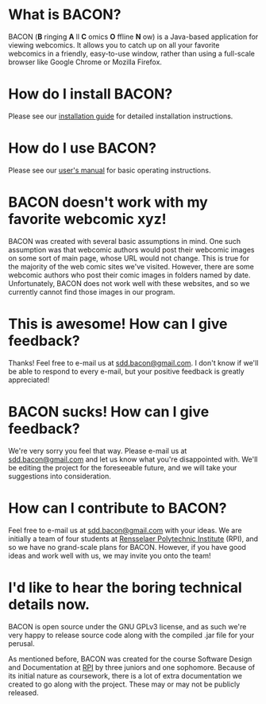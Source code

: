 

# What is BACON? #

BACON (**B** ringing **A** ll **C** omics **O** ffline **N** ow) is a Java-based application for viewing webcomics.  It allows you to catch up on all your favorite webcomics in a friendly, easy-to-use window, rather than using a full-scale browser like Google Chrome or Mozilla Firefox.

# How do I install BACON? #

Please see our [installation guide](InstallationGuide.md) for detailed installation instructions.

# How do I use BACON? #

Please see our [user's manual](UserGuide.md) for basic operating instructions.

# BACON doesn't work with my favorite webcomic xyz! #

BACON was created with several basic assumptions in mind.  One such assumption was that webcomic authors would post their webcomic images on some sort of main page, whose URL would not change.  This is true for the majority of the web comic sites we've visited.  However, there are some webcomic authors who post their comic images in folders named by date.  Unfortunately, BACON does not work well with these websites, and so we currently cannot find those images in our program.

# This is awesome!  How can I give feedback? #

Thanks!  Feel free to e-mail us at sdd.bacon@gmail.com.  I don't know if we'll be able to respond to every e-mail, but your positive feedback is greatly appreciated!

# BACON sucks!  How can I give feedback? #

We're very sorry you feel that way.  Please e-mail us at sdd.bacon@gmail.com and let us know what you're disappointed with.  We'll be editing the project for the foreseeable future, and we will take your suggestions into consideration.

# How can I contribute to BACON? #

Feel free to e-mail us at sdd.bacon@gmail.com with your ideas.  We are initially a team of four students at <a href='http://www.rpi.edu'>Rensselaer Polytechnic Institute</a> (RPI), and so we have no grand-scale plans for BACON.  However, if you have good ideas and work well with us, we may invite you onto the team!

# I'd like to hear the boring technical details now. #

BACON is open source under the GNU GPLv3 license, and as such we're very happy to release source code along with the compiled .jar file for your perusal.

As mentioned before, BACON was created for the course Software Design and Documentation at <a href='http://www.rpi.edu'>RPI</a> by three juniors and one sophomore.  Because of its initial nature as coursework, there is a lot of extra documentation we created to go along with the project.  These may or may not be publicly released.